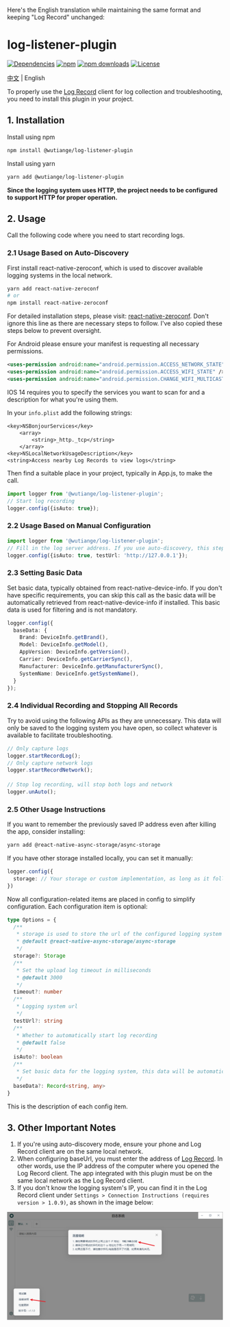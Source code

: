 Here's the English translation while maintaining the same format and keeping "Log Record" unchanged:

# log-listener-plugin
[![Dependencies](https://img.shields.io/badge/dependencies-none-green)](https://www.npmjs.com/package/@wutiange/log-listener-plugin?activeTab=dependencies)
[![npm](https://img.shields.io/npm/v/@wutiange/log-listener-plugin)](https://www.npmjs.com/package/@wutiange/log-listener-plugin)
[![npm downloads](https://img.shields.io/npm/dm/@wutiange/log-listener-plugin)](https://www.npmjs.com/package/@wutiange/log-listener-plugin)
[![License](https://img.shields.io/npm/l/@wutiange/log-listener-plugin)](./LICENSE)

[中文](../../README.md) | English

To properly use the [Log Record](https://github.com/wutiange/log-record) client for log collection and troubleshooting, you need to install this plugin in your project.

## 1. Installation

Install using npm

```bash
npm install @wutiange/log-listener-plugin
```

Install using yarn

```bash
yarn add @wutiange/log-listener-plugin
```
**Since the logging system uses HTTP, the project needs to be configured to support HTTP for proper operation.**

## 2. Usage

Call the following code where you need to start recording logs.

### 2.1 Usage Based on Auto-Discovery

First install react-native-zeroconf, which is used to discover available logging systems in the local network.

```bash
yarn add react-native-zeroconf
# or
npm install react-native-zeroconf
```

For detailed installation steps, please visit: [react-native-zeroconf](https://www.npmjs.com/package/react-native-zeroconf). Don't ignore this line as there are necessary steps to follow. I've also copied these steps below to prevent oversight.

For Android please ensure your manifest is requesting all necessary permissions.

```xml
<uses-permission android:name="android.permission.ACCESS_NETWORK_STATE" />
<uses-permission android:name="android.permission.ACCESS_WIFI_STATE" />
<uses-permission android:name="android.permission.CHANGE_WIFI_MULTICAST_STATE" />
```

IOS 14 requires you to specify the services you want to scan for and a description for what you're using them.

In your `info.plist` add the following strings:

```plist
<key>NSBonjourServices</key>
	<array>
		<string>_http._tcp</string>
	</array>
<key>NSLocalNetworkUsageDescription</key>
<string>Access nearby Log Records to view logs</string>
```

Then find a suitable place in your project, typically in App.js, to make the call.

```ts
import logger from '@wutiange/log-listener-plugin';
// Start log recording
logger.config({isAuto: true});
```

### 2.2 Usage Based on Manual Configuration

```ts
import logger from '@wutiange/log-listener-plugin';
// Fill in the log server address. If you use auto-discovery, this step can be skipped
logger.config({isAuto: true, testUrl: 'http://127.0.0.1'});
```

### 2.3 Setting Basic Data

Set basic data, typically obtained from react-native-device-info. If you don't have specific requirements, you can skip this call as the basic data will be automatically retrieved from react-native-device-info if installed. This basic data is used for filtering and is not mandatory.

```ts
logger.config({
  baseData: {
    Brand: DeviceInfo.getBrand(),
    Model: DeviceInfo.getModel(),
    AppVersion: DeviceInfo.getVersion(),
    Carrier: DeviceInfo.getCarrierSync(),
    Manufacturer: DeviceInfo.getManufacturerSync(),
    SystemName: DeviceInfo.getSystemName(),
  }
});
```

### 2.4 Individual Recording and Stopping All Records

Try to avoid using the following APIs as they are unnecessary. This data will only be saved to the logging system you have open, so collect whatever is available to facilitate troubleshooting.

```ts
// Only capture logs
logger.startRecordLog();
// Only capture network logs
logger.startRecordNetwork();

// Stop log recording, will stop both logs and network
logger.unAuto();
```

### 2.5 Other Usage Instructions

If you want to remember the previously saved IP address even after killing the app, consider installing:

```bash
yarn add @react-native-async-storage/async-storage
```

If you have other storage installed locally, you can set it manually:

```ts
logger.config({
  storage: // Your storage or custom implementation, as long as it follows the getItem and setItem interface specifications
})
```

Now all configuration-related items are placed in config to simplify configuration. Each configuration item is optional:

```ts
type Options = {
  /**
   * storage is used to store the url of the configured logging system
   * @default @react-native-async-storage/async-storage
   */
  storage?: Storage
  /**
   * Set the upload log timeout in milliseconds
   * @default 3000
   */
  timeout?: number
  /**
   * Logging system url
   */
  testUrl?: string
  /**
   * Whether to automatically start log recording
   * @default false
   */
  isAuto?: boolean
  /**
   * Set basic data for the logging system, this data will be automatically added to each log
   */
  baseData?: Record<string, any>
}
```

This is the description of each config item.

## 3. Other Important Notes

1. If you're using auto-discovery mode, ensure your phone and Log Record client are on the same local network.
2. When configuring baseUrl, you must enter the address of [Log Record](https://github.com/wutiange/log-record). In other words, use the IP address of the computer where you opened the Log Record client. The app integrated with this plugin must be on the same local network as the Log Record client.
3. If you don't know the logging system's IP, you can find it in the Log Record client under `Settings > Connection Instructions (requires version > 1.0.9)`, as shown in the image below:

![ip 地址](https://raw.githubusercontent.com/wutiange/assets/refs/heads/master/images/0cf34d6cd25ee1f725b57dd2d076c336.png)
